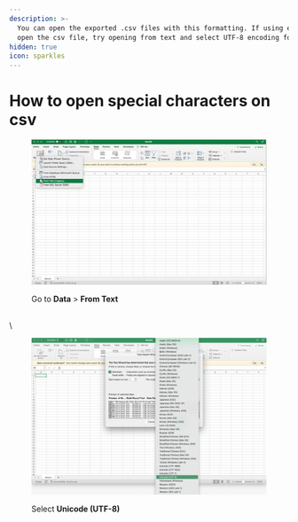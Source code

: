 ```yaml
---
description: >-
  You can open the exported .csv files with this formatting. If using excel to
  open the csv file, try opening from text and select UTF-8 encoding format.
hidden: true
icon: sparkles
---
```


# How to open special characters on csv

<figure><img src=".gitbook/assets/image (63).png" alt=""><figcaption><p>Go to <strong>Data</strong> > <strong>From Text</strong></p></figcaption></figure>

\
\


<figure><img src=".gitbook/assets/image (64).png" alt=""><figcaption><p>Select <strong>Unicode (UTF-8)</strong></p></figcaption></figure>
